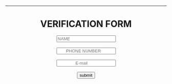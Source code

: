 <hr><CEnter><h1>  VERIFICATION FORM</h1>
<input type="text" placeholder="NAME"> <br>
<br>
<input type="number" placeholder="       PHONE NUMBER">

<br>
<br><input type="mail"  placeholder="               E-mail"><br>
<br>
<a href="https://github.com/surya483web/surya483web/edit/main/README.md"><input type="button" value="submit"></a>
